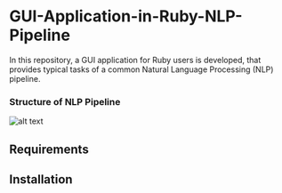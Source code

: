 # GUI-Application-in-Ruby-NLP-Pipeline
In this repository, a GUI application for Ruby users is developed, that provides typical tasks of a common Natural Language Processing (NLP) pipeline.



### Structure of NLP Pipeline
![alt text](https://github.com/joh-ga/GUI-Application-in-Ruby-NLP-Pipeline/blob/bb3427ab7872271b3176c44d31cfe36d81d420b5/pipeline-structure.png)

## Requirements

## Installation
